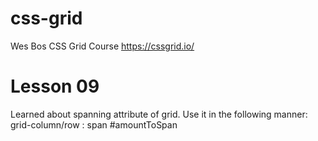# css-grid
Wes Bos CSS Grid Course
https://cssgrid.io/

# Lesson 09
Learned about spanning attribute of grid. Use it in the following manner: grid-column/row : span #amountToSpan
